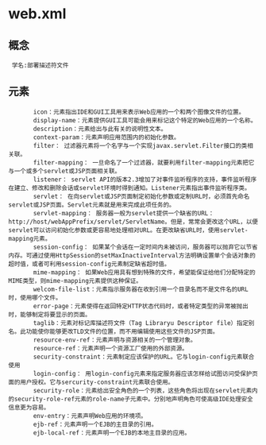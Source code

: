 # web.xml

## 概念
     学名:部署描述符文件

## 元素


           icon：元素指出IDE和GUI工具用来表示Web应用的一个和两个图像文件的位置。
           display-name：元素提供GUI工具可能会用来标记这个特定的Web应用的一个名称。
           description：元素给出与此有关的说明性文本。
           context-param：元素声明应用范围内的初始化参数。
           filter： 过滤器元素将一个名字与一个实现javax.servlet.Filter接口的类相关联。
           filter-mapping： 一旦命名了一个过滤器，就要利用filter-mapping元素把它与一个或多个servlet或JSP页面相关联。
           listener： servlet API的版本2.3增加了对事件监听程序的支持，事件监听程序在建立、修改和删除会话或servlet环境时得到通知。Listener元素指出事件监听程序类。
           servlet： 在向servlet或JSP页面制定初始化参数或定制URL时，必须首先命名servlet或JSP页面。Servlet元素就是用来完成此项任务的。
           servlet-mapping： 服务器一般为servlet提供一个缺省的URL：http://host/webAppPrefix/servlet/ServletName。但是，常常会更改这个URL，以便servlet可以访问初始化参数或更容易地处理相对URL。在更改缺省URL时，使用servlet-mapping元素。
           session-config： 如果某个会话在一定时间内未被访问，服务器可以抛弃它以节省内存。可通过使用HttpSession的setMaxInactiveInterval方法明确设置单个会话对象的超时值，或者可利用session-config元素制定缺省超时值。
           mime-mapping： 如果Web应用具有想到特殊的文件，希望能保证给他们分配特定的MIME类型，则mime-mapping元素提供这种保证。
           welcom-file-list：元素指示服务器在收到引用一个目录名而不是文件名的URL时，使用哪个文件。
           error-page：元素使得在返回特定HTTP状态代码时，或者特定类型的异常被抛出时，能够制定将要显示的页面。
           taglib：元素对标记库描述符文件（Tag Libraryu Descriptor file）指定别名。此功能使你能够更改TLD文件的位置，而不用编辑使用这些文件的JSP页面。
           resource-env-ref：元素声明与资源相关的一个管理对象。
           resource-ref：元素声明一个资源工厂使用的外部资源。
           security-constraint：元素制定应该保护的URL。它与login-config元素联合使用
           login-config： 用login-config元素来指定服务器应该怎样给试图访问受保护页面的用户授权。它与sercurity-constraint元素联合使用。
           security-role：元素给出安全角色的一个列表，这些角色将出现在servlet元素内的security-role-ref元素的role-name子元素中。分别地声明角色可使高级IDE处理安全信息更为容易。
           env-entry：元素声明Web应用的环境项。
           ejb-ref：元素声明一个EJB的主目录的引用。
           ejb-local-ref：元素声明一个EJB的本地主目录的应用。